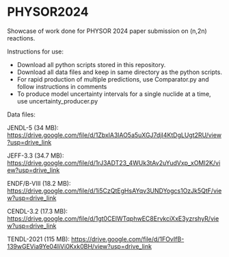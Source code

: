 # PHYSOR2024
Showcase of work done for PHYSOR 2024 paper submission on (n,2n) reactions.



Instructions for use:
- Download all python scripts stored in this repository.
- Download all data files and keep in same directory as the python scripts.
- For rapid production of multiple predictions, use Comparator.py and follow instructions in comments
- To produce model uncertainty intervals for a single nuclide at a time, use uncertainty_producer.py



Data files:

JENDL-5 (34 MB): https://drive.google.com/file/d/1ZbxlA3lAO5a5uXGJ7djI4KtDgLUgt2RU/view?usp=drive_link

JEFF-3.3 (34.7 MB): https://drive.google.com/file/d/1rJ3ADT23_4WUk3tAv2uYudVxp_xOMI2K/view?usp=drive_link

ENDF/B-VIII (18.2 MB): https://drive.google.com/file/d/1i5CzQtEgHsAYqv3UNDYogcs1OzJk5QtF/view?usp=drive_link

CENDL-3.2 (17.3 MB): https://drive.google.com/file/d/1gt0CEIWTqphwEC8ErvkciXxE3yzrshyR/view?usp=drive_link

TENDL-2021 (115 MB): https://drive.google.com/file/d/1FOvIfB-139wGEVia9Ye04IiVi0Kxk0BH/view?usp=drive_link
